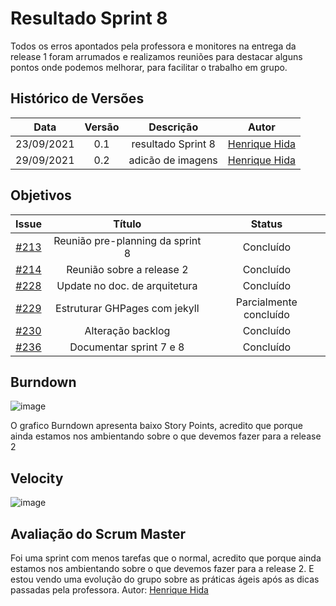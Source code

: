 ﻿---
layout: page_slowbrows
tag: slowbrows
---



# Resultado Sprint 8
Todos os erros apontados pela professora e monitores na entrega da release 1 foram arrumados e realizamos reuniões para destacar alguns pontos onde podemos melhorar, para facilitar o trabalho em grupo.

## Histórico de Versões

| Data       | Versão | Descrição                      | Autor             |
| :--------: | :----: | :----------:                   | :---------------: |
| 23/09/2021 |    0.1   | resultado Sprint 8 | [Henrique Hida](https://github.com/HenriqueHida)|
| 29/09/2021 |    0.2   | adicão de imagens | [Henrique Hida](https://github.com/HenriqueHida)|


## Objetivos

| Issue |            Título            |        Status        | 
|:-------:|:----------------------------:|:-----------------------------:|
| [#213](https://github.com/fga-eps-mds/2021-1-Bot/issues/213) | Reunião pre-planning da sprint 8 |  Concluído
| [#214](https://github.com/fga-eps-mds/2021-1-Bot/issues/214) | Reunião sobre a release 2 | Concluído
| [#228](https://github.com/fga-eps-mds/2021-1-Bot/issues/228)  | Update no doc. de arquitetura | Concluído
| [#229](https://github.com/fga-eps-mds/2021-1-Bot/issues/229) |  Estruturar GHPages com jekyll|  Parcialmente concluído
[#230](https://github.com/fga-eps-mds/2021-1-Bot/issues/230) |  Alteração backlog|  Concluído
| [#236](https://github.com/fga-eps-mds/2021-1-Bot/issues/236) | Documentar sprint 7 e 8|Concluído


## Burndown
![image](https://user-images.githubusercontent.com/78568172/135346263-8a0a5d0a-65a8-44db-8a69-c45aecaab4cb.png)

O grafico Burndown apresenta baixo Story Points, acredito que porque ainda estamos nos ambientando sobre o que devemos fazer para a release 2
## Velocity
![image](https://user-images.githubusercontent.com/78568172/135346313-373c4990-251c-4397-9715-849cc4d7de94.png)


## Avaliação do Scrum Master
Foi uma sprint com menos tarefas que o normal, acredito que porque ainda estamos nos ambientando sobre o que devemos fazer para a release 2. E estou vendo uma evolução do grupo sobre as práticas ágeis após as dicas passadas pela professora.
Autor: [Henrique Hida](https://github.com/HenriqueHida)

